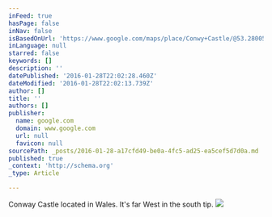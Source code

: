 ```yaml
---
inFeed: true
hasPage: false
inNav: false
isBasedOnUrl: 'https://www.google.com/maps/place/Conwy+Castle/@53.280059,-8.3080406,6z/data=!4m2!3m1!1s0x48651e85d4cd176d:0x4c407a5d3d49f90c'
inLanguage: null
starred: false
keywords: []
description: ''
datePublished: '2016-01-28T22:02:28.460Z'
dateModified: '2016-01-28T22:02:13.739Z'
author: []
title: ''
authors: []
publisher:
  name: google.com
  domain: www.google.com
  url: null
  favicon: null
sourcePath: _posts/2016-01-28-a17cfd49-be0a-4fc5-ad25-ea5cef5d7d0a.md
published: true
_context: 'http://schema.org'
_type: Article

---
```

Conway Castle located in Wales. It's far West in the south tip. ![](https://lh4.googleusercontent.com/-UE33SQEk7ng/VGxfoqNbPjI/AAAAAAAAAA4/WBH-howC95c/s410-k-no/)